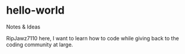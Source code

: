 # hello-world

Notes &amp; Ideas

RipJawz7110 here, I want to learn how to code while giving back to the coding community at large.
